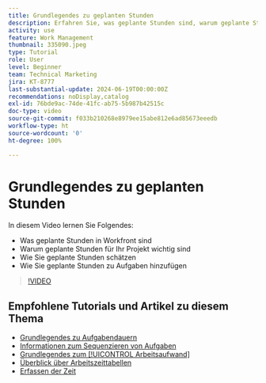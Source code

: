 ```yaml
---
title: Grundlegendes zu geplanten Stunden
description: Erfahren Sie, was geplante Stunden sind, warum geplante Stunden für Ihr Projekt wichtig sind und wie geplante Stunden zu Aufgaben hinzugefügt werden.
activity: use
feature: Work Management
thumbnail: 335090.jpeg
type: Tutorial
role: User
level: Beginner
team: Technical Marketing
jira: KT-8777
last-substantial-update: 2024-06-19T00:00:00Z
recommendations: noDisplay,catalog
exl-id: 76bde9ac-74de-41fc-ab75-5b987b42515c
doc-type: video
source-git-commit: f033b210268e8979ee15abe812e6ad85673eeedb
workflow-type: ht
source-wordcount: '0'
ht-degree: 100%

---
```


# Grundlegendes zu geplanten Stunden

In diesem Video lernen Sie Folgendes:

* Was geplante Stunden in Workfront sind
* Warum geplante Stunden für Ihr Projekt wichtig sind
* Wie Sie geplante Stunden schätzen
* Wie Sie geplante Stunden zu Aufgaben hinzufügen

>[!VIDEO](https://video.tv.adobe.com/v/335090/?quality=12&learn=on)


## Empfohlene Tutorials und Artikel zu diesem Thema

* [Grundlegendes zu Aufgabendauern](/help/manage-work/tasks/understand-task-durations.md)
* [Informationen zum Sequenzieren von Aufgaben](/help/manage-work/tasks/learn-to-sequence-tasks.md)
* [Grundlegendes zum [!UICONTROL Arbeitsaufwand]](/help/manage-work/tasks/understand-work-effort.md)
* [Überblick über Arbeitszeittabellen](https://experienceleague.adobe.com/de/docs/workfront/using/timesheets/details/timesheets-overview)
* [Erfassen der Zeit](https://experienceleague.adobe.com/de/docs/workfront/using/timesheets/create-and-manage-timesheets-in-adobe-workfront/log-time)
